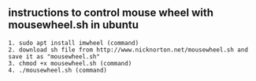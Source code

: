 ## instructions to control mouse wheel with mousewheel.sh in ubuntu

```
1. sudo apt install imwheel (command)
2. download sh file from http://www.nicknorton.net/mousewheel.sh and save it as "mousewheel.sh"
3. chmod +x mousewheel.sh (command)
4. ./mousewheel.sh (command)
```